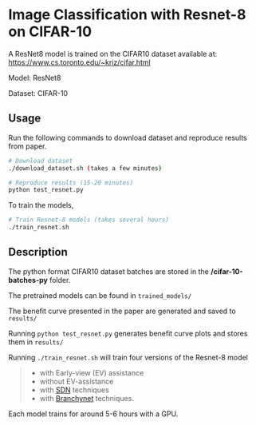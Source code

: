 
# Image Classification with Resnet-8 on CIFAR-10

A ResNet8 model is trained on the CIFAR10 dataset available at:
https://www.cs.toronto.edu/~kriz/cifar.html

Model: ResNet8

Dataset: CIFAR-10

## Usage

Run the following commands to download dataset and reproduce results from paper.

``` Bash
# Download dataset
./download_dataset.sh (takes a few minutes)

# Reproduce results (15-20 minutes)
python test_resnet.py

```

To train the models,
```Bash
# Train Resnet-8 models (takes several hours)
./train_resnet.sh 

```

## Description
The python format CIFAR10 dataset batches are stored in the __/cifar-10-batches-py__ folder.

The pretrained models can be found in `trained_models/`

The benefit curve presented in the paper are generated and saved to `results/` 

Running `python test_resnet.py` generates benefit curve plots and stores them in `results/`

Running `./train_resnet.sh` will train four versions of the Resnet-8 model 
>* with Early-view (EV) assistance
>* without EV-assistance 
>* with [SDN](https://arxiv.org/abs/1810.07052) techniques
>* with [Branchynet](https://arxiv.org/abs/1709.01686) techniques. 

Each model trains for around 5-6 hours with a GPU. 




